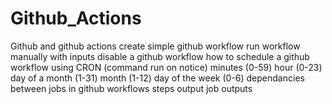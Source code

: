 # Github_Actions
Github and github actions
create simple github workflow
run workflow manually with inputs
disable a github workflow 
how to schedule a github workflow using CRON (command run on notice)
    minutes (0-59)
    hour (0-23)
    day of a month (1-31)
    month (1-12)
    day of the week (0-6)
dependancies between jobs in github workflows
steps output
job outputs
